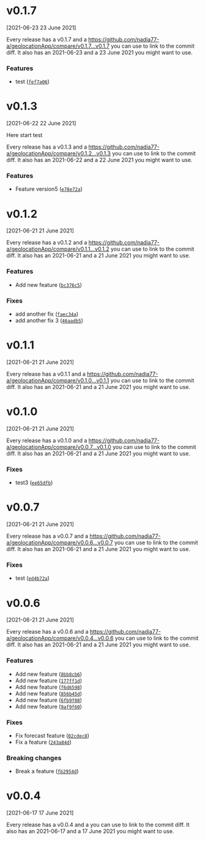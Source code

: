 # v0.1.7
[2021-06-23 23 June 2021]

Every release has a v0.1.7 and a https://github.com/nadia77-a/geolocationApp/compare/v0.1.7...v0.1.7 you can use to link to the commit diff.
It also has an 2021-06-23 and a 23 June 2021 you might want to use.
### Features

*  test ([`fef7a06`](https://github.com/nadia77-a/geolocationApp/commit/fef7a06dea9fb8a49e10613eea201336d2c2c750))




<!-- auto-changelog-above -->
# v0.1.3
[2021-06-22 22 June 2021]

Here start test

Every release has a v0.1.3 and a https://github.com/nadia77-a/geolocationApp/compare/v0.1.2...v0.1.3 you can use to link to the commit diff.
It also has an 2021-06-22 and a 22 June 2021 you might want to use.
### Features

*  Feature version5 ([`e78e72a`](https://github.com/nadia77-a/geolocationApp/commit/e78e72ae2f75d07cc0c0028215bd58e9ac5d0adc))



# v0.1.2
[2021-06-21 21 June 2021]

Every release has a v0.1.2 and a https://github.com/nadia77-a/geolocationApp/compare/v0.1.1...v0.1.2 you can use to link to the commit diff.
It also has an 2021-06-21 and a 21 June 2021 you might want to use.
### Features

*  Add new feature ([`bc376c5`](https://github.com/nadia77-a/geolocationApp/commit/bc376c5a10524aacdd4b9446e869f79407a51099))

### Fixes

*  add another fix ([`faec34a`](https://github.com/nadia77-a/geolocationApp/commit/faec34aff761415b70413de78450879c9b432282))
*  add another fix 3 ([`46aadb5`](https://github.com/nadia77-a/geolocationApp/commit/46aadb5947bd0390544d98243a0ecec756af68ba))


# v0.1.1
[2021-06-21 21 June 2021]

Every release has a v0.1.1 and a https://github.com/nadia77-a/geolocationApp/compare/v0.1.0...v0.1.1 you can use to link to the commit diff.
It also has an 2021-06-21 and a 21 June 2021 you might want to use.



# v0.1.0
[2021-06-21 21 June 2021]

Every release has a v0.1.0 and a https://github.com/nadia77-a/geolocationApp/compare/v0.0.7...v0.1.0 you can use to link to the commit diff.
It also has an 2021-06-21 and a 21 June 2021 you might want to use.

### Fixes

*  test3 ([`ee65dfb`](https://github.com/nadia77-a/geolocationApp/commit/ee65dfbf1c838639e769d67666cd9c6cf2c1bbf4))


# v0.0.7
[2021-06-21 21 June 2021]

Every release has a v0.0.7 and a https://github.com/nadia77-a/geolocationApp/compare/v0.0.6...v0.0.7 you can use to link to the commit diff.
It also has an 2021-06-21 and a 21 June 2021 you might want to use.

### Fixes

*  test ([`ed4b72a`](https://github.com/nadia77-a/geolocationApp/commit/ed4b72a930a8318af9affff16bf63b6c3e91eaa8))


# v0.0.6
[2021-06-21 21 June 2021]

Every release has a v0.0.6 and a https://github.com/nadia77-a/geolocationApp/compare/v0.0.4...v0.0.6 you can use to link to the commit diff.
It also has an 2021-06-21 and a 21 June 2021 you might want to use.
### Features

*  Add new feature ([`8bb8cb6`](https://github.com/nadia77-a/geolocationApp/commit/8bb8cb6a1224068b5dda5e675112d4d9f348f292))
*  Add new feature ([`177ff1d`](https://github.com/nadia77-a/geolocationApp/commit/177ff1d842a98e8c41c90c8d1b3718f7df9ce4ba))
*  Add new feature ([`f6d6598`](https://github.com/nadia77-a/geolocationApp/commit/f6d6598ea5d7432fb17c9d04c100b762448de41e))
*  Add new feature ([`856b45d`](https://github.com/nadia77-a/geolocationApp/commit/856b45dc122c419a6c2c7109c1ad0fb1573c993f))
*  Add new feature ([`6fb9f08`](https://github.com/nadia77-a/geolocationApp/commit/6fb9f084b2eee65cd69fa9c4d405d38752058eb5))
*  Add new feature ([`9af9f60`](https://github.com/nadia77-a/geolocationApp/commit/9af9f60a338694da48b95f281c84e5f909e6f3d1))

### Fixes

*  Fix forecast feature ([`02cdec8`](https://github.com/nadia77-a/geolocationApp/commit/02cdec8ae680589fffc8b30a486312f36c6b4543))
*  Fix a feature ([`243a84d`](https://github.com/nadia77-a/geolocationApp/commit/243a84d954e9b6ee0a4cbcb7bc963f3b16a6f69e))

### Breaking changes

*  Break a feature ([`fb2954d`](https://github.com/nadia77-a/geolocationApp/commit/fb2954dc5f09eb1736272011cc0b614f3be5e507))

# v0.0.4
[2021-06-17 17 June 2021]

Every release has a v0.0.4 and a  you can use to link to the commit diff.
It also has an 2021-06-17 and a 17 June 2021 you might want to use.




